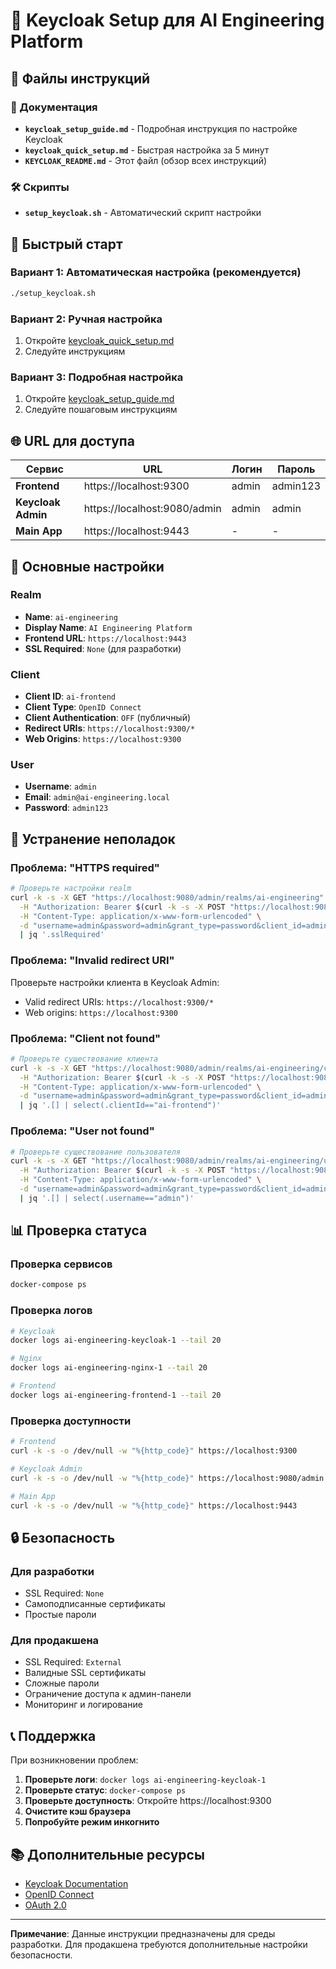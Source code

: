 # 🔐 Keycloak Setup для AI Engineering Platform

## 📁 Файлы инструкций

### 📖 Документация
- **`keycloak_setup_guide.md`** - Подробная инструкция по настройке Keycloak
- **`keycloak_quick_setup.md`** - Быстрая настройка за 5 минут
- **`KEYCLOAK_README.md`** - Этот файл (обзор всех инструкций)

### 🛠️ Скрипты
- **`setup_keycloak.sh`** - Автоматический скрипт настройки

## 🚀 Быстрый старт

### Вариант 1: Автоматическая настройка (рекомендуется)
```bash
./setup_keycloak.sh
```

### Вариант 2: Ручная настройка
1. Откройте [keycloak_quick_setup.md](keycloak_quick_setup.md)
2. Следуйте инструкциям

### Вариант 3: Подробная настройка
1. Откройте [keycloak_setup_guide.md](keycloak_setup_guide.md)
2. Следуйте пошаговым инструкциям

## 🌐 URL для доступа

| Сервис | URL | Логин | Пароль |
|--------|-----|-------|--------|
| **Frontend** | https://localhost:9300 | admin | admin123 |
| **Keycloak Admin** | https://localhost:9080/admin | admin | admin |
| **Main App** | https://localhost:9443 | - | - |

## 🔧 Основные настройки

### Realm
- **Name**: `ai-engineering`
- **Display Name**: `AI Engineering Platform`
- **Frontend URL**: `https://localhost:9443`
- **SSL Required**: `None` (для разработки)

### Client
- **Client ID**: `ai-frontend`
- **Client Type**: `OpenID Connect`
- **Client Authentication**: `OFF` (публичный)
- **Redirect URIs**: `https://localhost:9300/*`
- **Web Origins**: `https://localhost:9300`

### User
- **Username**: `admin`
- **Email**: `admin@ai-engineering.local`
- **Password**: `admin123`

## 🚨 Устранение неполадок

### Проблема: "HTTPS required"
```bash
# Проверьте настройки realm
curl -k -s -X GET "https://localhost:9080/admin/realms/ai-engineering" \
  -H "Authorization: Bearer $(curl -k -s -X POST "https://localhost:9080/realms/master/protocol/openid-connect/token" \
  -H "Content-Type: application/x-www-form-urlencoded" \
  -d "username=admin&password=admin&grant_type=password&client_id=admin-cli" | jq -r '.access_token')" \
  | jq '.sslRequired'
```

### Проблема: "Invalid redirect URI"
Проверьте настройки клиента в Keycloak Admin:
- Valid redirect URIs: `https://localhost:9300/*`
- Web origins: `https://localhost:9300`

### Проблема: "Client not found"
```bash
# Проверьте существование клиента
curl -k -s -X GET "https://localhost:9080/admin/realms/ai-engineering/clients" \
  -H "Authorization: Bearer $(curl -k -s -X POST "https://localhost:9080/realms/master/protocol/openid-connect/token" \
  -H "Content-Type: application/x-www-form-urlencoded" \
  -d "username=admin&password=admin&grant_type=password&client_id=admin-cli" | jq -r '.access_token')" \
  | jq '.[] | select(.clientId=="ai-frontend")'
```

### Проблема: "User not found"
```bash
# Проверьте существование пользователя
curl -k -s -X GET "https://localhost:9080/admin/realms/ai-engineering/users" \
  -H "Authorization: Bearer $(curl -k -s -X POST "https://localhost:9080/realms/master/protocol/openid-connect/token" \
  -H "Content-Type: application/x-www-form-urlencoded" \
  -d "username=admin&password=admin&grant_type=password&client_id=admin-cli" | jq -r '.access_token')" \
  | jq '.[] | select(.username=="admin")'
```

## 📊 Проверка статуса

### Проверка сервисов
```bash
docker-compose ps
```

### Проверка логов
```bash
# Keycloak
docker logs ai-engineering-keycloak-1 --tail 20

# Nginx
docker logs ai-engineering-nginx-1 --tail 20

# Frontend
docker logs ai-engineering-frontend-1 --tail 20
```

### Проверка доступности
```bash
# Frontend
curl -k -s -o /dev/null -w "%{http_code}" https://localhost:9300

# Keycloak Admin
curl -k -s -o /dev/null -w "%{http_code}" https://localhost:9080/admin

# Main App
curl -k -s -o /dev/null -w "%{http_code}" https://localhost:9443
```

## 🔒 Безопасность

### Для разработки
- SSL Required: `None`
- Самоподписанные сертификаты
- Простые пароли

### Для продакшена
- SSL Required: `External`
- Валидные SSL сертификаты
- Сложные пароли
- Ограничение доступа к админ-панели
- Мониторинг и логирование

## 📞 Поддержка

При возникновении проблем:

1. **Проверьте логи**: `docker logs ai-engineering-keycloak-1`
2. **Проверьте статус**: `docker-compose ps`
3. **Проверьте доступность**: Откройте https://localhost:9300
4. **Очистите кэш браузера**
5. **Попробуйте режим инкогнито**

## 📚 Дополнительные ресурсы

- [Keycloak Documentation](https://www.keycloak.org/documentation)
- [OpenID Connect](https://openid.net/connect/)
- [OAuth 2.0](https://oauth.net/2/)

---

**Примечание**: Данные инструкции предназначены для среды разработки. Для продакшена требуются дополнительные настройки безопасности.
